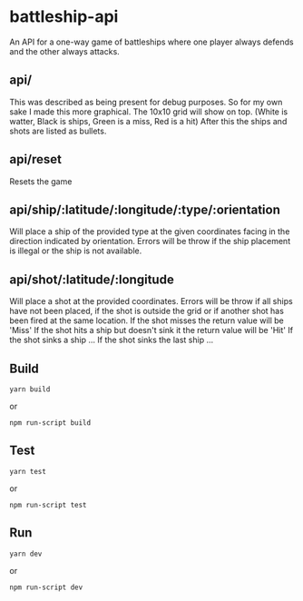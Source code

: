 # battleship-api

An API for a one-way game of battleships where one player always defends and the other always attacks.

## api/

This was described as being present for debug purposes.
So for my own sake I made this more graphical.
The 10x10 grid will show on top. (White is watter, Black is ships, Green is a miss, Red is a hit)
After this the ships and shots are listed as bullets.

## api/reset

Resets the game

## api/ship/:latitude/:longitude/:type/:orientation

Will place a ship of the provided type at the given coordinates facing in the direction indicated by orientation.
Errors will be throw if the ship placement is illegal or the ship is not available.

## api/shot/:latitude/:longitude

Will place a shot at the provided coordinates.
Errors will be throw if all ships have not been placed, if the shot is outside the grid or if another shot has been fired at the same location.
If the shot misses the return value will be 'Miss'
If the shot hits a ship but doesn't sink it the return value will be 'Hit'
If the shot sinks a ship ...
If the shot sinks the last ship ...

## Build

```
yarn build
```

or

```
npm run-script build
```

## Test

```
yarn test
```

or

```
npm run-script test
```

## Run

```
yarn dev
```

or

```
npm run-script dev
```
